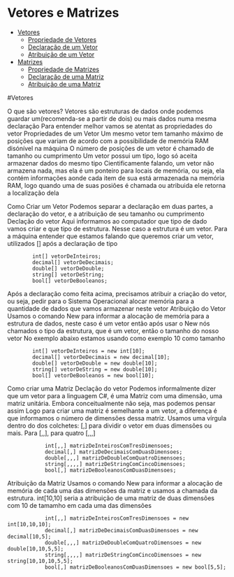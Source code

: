 # Vetores e Matrizes

<!--ts-->
* [Vetores](#Vetores)
    * [Propriedade de Vetores](#VetoresPropriedades)
    * [Declaração de um Vetor](#VetoresDeclaracao)
    * [Atribuição de um Vetor](#VetoresAtribuicao)
* [Matrizes](#Matrizes)
    * [Propriedade de Matrizes](#MatrizesPropriedades)
    * [Declaração de uma Matriz](#MatrizDeclaracao)
    * [Atribuição de uma Matriz](#MatrizAtribuicao)
<!--te-->

#Vetores

O que são vetores? 
Vetores são estruturas de dados onde podemos guardar um(recomenda-se a partir de dois) ou mais dados numa mesma declaração 
Para entender melhor vamos se atentat as propriedades do vetor 
Propriedades de um Vetor 
Um mesmo vetor tem tamanho máximo de posições que variam de acordo com a possibilidade de memória RAM disónível na máquina 
O número de posições de um vetor é chamado de tamanho ou cumprimento 
Um vetor possui um tipo, logo só aceita armazenar dados do mesmo tipo 
Cientificamente falando, um vetor não armazena nada, mas ela é um ponteiro para locais de memória, ou seja, ela contém informações aonde cada item de sua está armazenada na memória RAM, logo quando uma de suas posiões é chamada ou atribuida ele retorna a localização dela 
    
 Como Criar um Vetor 
 Podemos separar a declaração em duas partes, a declaração do vetor, e a atribuição de seu tamanho ou cumprimento 
Declação do vetor 
Aqui informamos ao computador que tipo de dado vamos criar e que tipo de estrutura. Nesse caso a estrutura é um vetor. 
Para a máquina entender que estamos falando que queremos criar um vetor, utilizados [] após a declaração de tipo 
         
            int[] vetorDeInteiros;
            decimal[] vetorDeDecimais;
            double[] vetorDeDouble;
            string[] vetorDeString;
            bool[] vetorDeBooleanos;
         
Após a declaração como feita acima, precisamos atribuir a criação do vetor, ou seja, pedir para o Sistema Operacional alocar memória para a quantidade de dados que vamos armazenar neste vetor 
Atribuição do Vetor 
Usamos o comando New para informar a alocação de memória para a estrutura de dados, neste caso é um vetor então após usar o New nós chamados o tipo da estrutura, que é um vetor, então o tamanho do nosso vetor 
No exemplo abaixo estamos usando como exemplo 10 como tamanho 
         
            int[] vetorDeInteiros = new int[10];
            decimal[] vetorDeDecimais = new decimal[10];
            double[] vetorDeDouble = new double[10];
            string[] vetorDeString = new double[10];
            bool[] vetorDeBooleanos = new bool[10];
         
Como criar uma Matriz 
Declação do vetor 
Podemos informalmente dizer que um vetor para a linguagem C#, é uma Matriz com uma dimensão, uma matriz unitária. Embora conceitualmente não seja, mas podemos pensar assim 
Logo para criar uma matriz é semelhante a um vetor, a diferença é que informamos o número de dimensões dessa matriz. Usamos uma vírgula dentro do dos colchetes: [,] para dividir o vetor em duas dimensões ou mais. Para [,,], para quatro [,,,] 
             
                int[,,] matrizDeInteirosComTresDimensoes;
                decimal[,] matrizDeDecimaisComDuasDimensoes;
                double[,,,] matrizDeDoubleComQuatroDimensoes;
                string[,,,,] matrizDeStringComCincoDimensoes;
                bool[,] matrizDeBooleanosComDuasDimensoes;
             
         
Atribuição da Matriz 
Usamos o comando New para informar a alocação de memória de cada uma das dimensões da matriz e usamos a chamada da estrutura. int[10,10] seria a atribuição de uma matriz de duas dimensões com 10 de tamamho em cada uma das dimensões 
             
                int[,,] matrizDeInteirosComTresDimensoes = new int[10,10,10];
                decimal[,] matrizDeDecimaisComDuasDimensoes = new decimal[10,5];
                double[,,,] matrizDeDoubleComQuatroDimensoes = new double[10,10,5,5];
                string[,,,,] matrizDeStringComCincoDimensoes = new string[10,10,10,5,5];
                bool[,] matrizDeBooleanosComDuasDimensoes = new bool[5,5];
             
